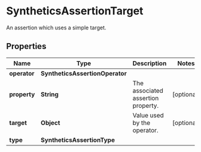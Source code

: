 

# SyntheticsAssertionTarget

An assertion which uses a simple target.
## Properties

Name | Type | Description | Notes
------------ | ------------- | ------------- | -------------
**operator** | **SyntheticsAssertionOperator** |  | 
**property** | **String** | The associated assertion property. |  [optional]
**target** | **Object** | Value used by the operator. |  [optional]
**type** | **SyntheticsAssertionType** |  | 



